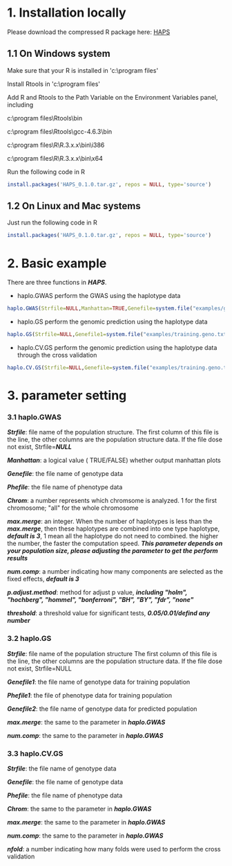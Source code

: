 
# 1. Installation locally

Please download the compressed R package here: [HAPS](https://github.com/Annie-Yanru-Cui/HAPS/blob/master/HAPS_0.1.0.tar.gz)

## 1.1 On Windows system

Make sure that your R is installed in 'c:\program files'

Install Rtools in 'c:\program files'

Add R and Rtools to the Path Variable on the Environment Variables panel, including

c:\program files\Rtools\bin

c:\program files\Rtools\gcc-4.6.3\bin

c:\program files\R\R.3.x.x\bin\i386

c:\program files\R\R.3.x.x\bin\x64

Run the following code in R

```R
install.packages('HAPS_0.1.0.tar.gz', repos = NULL, type='source')
```

## 1.2 On Linux and Mac systems

Just run the following code in R

```R
install.packages('HAPS_0.1.0.tar.gz', repos = NULL, type='source')
```

# 2. Basic example
There are three functions in ***HAPS***. 
* haplo.GWAS perform the GWAS using the haplotype data
```R
haplo.GWAS(Strfile=NULL,Manhattan=TRUE,Genefile=system.file("examples/genotype.sample.txt.gz", package="HAPS"),Phefile = system.file("examples/phenotype.sample.csv", package="HAPS"),Chrom ="all",max.merge=5,num.comp=3,p.adjust.method ="fdr",threshold=0.05)
```
* haplo.GS perform the genomic prediction using the haplotype data
```R
haplo.GS(Strfile=NULL,Genefile1=system.file("examples/training.geno.txt.gz",package="HAPS"),Phefile1=system.file("examples/training.phe.csv",package="HAPS"),Genefile2=system.file("examples/predict.geno.txt.gz", package="HAPS"),max.merge=3,num.comp=3)
```
* haplo.CV.GS perform the genomic prediction using the haplotype data through the cross validation
```R
haplo.CV.GS(Strfile=NULL,Genefile=system.file("examples/training.geno.txt.gz", package="HAPS"),Phefile = system.file("examples/training.phe.csv", package="HAPS"),Chrom ="all",max.merge=3,num.comp=3,nfold=10)
```
# 3. parameter setting
### 3.1 haplo.GWAS

 ***Strfile***: file name of the population structure.
             The first column of this file is the line, the other columns are the population structure data. If the file dose not exist, Strfile=***NULL***
	     
***Manhattan***: a logical value ( TRUE/FALSE) whether output manhattan plots

***Genefile***: the file name of genotype data 

***Phefile***: the file name of phenotype data

***Chrom***: a number represents which chromsome is analyzed. 1 for the first chromosome; "all" for the whole chromosome

***max.merge***: an integer. When the number of haplotypes is less than the ***max.merge***, then these haplotypes are combined into one type haplotype, ***default is 3***, 1 mean all the haplotype do not need to combined. the higher the number, the faster the computation speed.
***This parameter depends on your population size, please adjusting the parameter to get the perform results***

***num.comp***: a number indicating how many components are selected as the fixed effects, ***default is 3***

***p.adjust.method***: method for adjust p value, ***including "holm", "hochberg", "hommel", "bonferroni", "BH", "BY", "fdr", "none"***
 
***threshold***: a threshold value for significant tests, ***0.05/0.01/defind any number***
 
### 3.2 haplo.GS

***Strfile***: file name of the population structure
The first column of this file is the line, the other columns are the population structure data. If the file dose not exist, Strfile=NULL

***Genefile1***: the file name of genotype data for training population

***Phefile1***: the file of phenotype data for training population

***Genefile2***: the file name of genotype data for predicted population

***max.merge***: the same to the parameter in ***haplo.GWAS***

***num.comp***: the same to the parameter in ***haplo.GWAS***

### 3.3 haplo.CV.GS

***Strfile***: the file name of genotype data

***Genefile***: the file name of genotype data

***Phefile***: the file name of phenotype data

***Chrom***: the same to the parameter in ***haplo.GWAS***

***max.merge***: the same to the  parameter in ***haplo.GWAS***

***num.comp***: the same to the parameter in ***haplo.GWAS***

***nfold***: a number indicating how many folds were used to perform the cross validation





